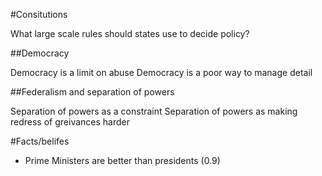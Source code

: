 #Consitutions

What large scale rules should states use to decide policy?

##Democracy

Democracy is a limit on abuse
Democracy is a poor way to manage detail

##Federalism and separation of powers

Separation of powers as a constraint
Separation of powers as making redress of greivances harder


#Facts/belifes

* Prime Ministers are better than presidents (0.9)
